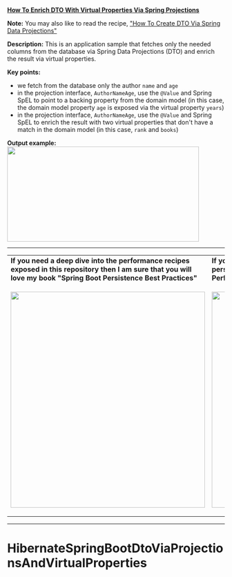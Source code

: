 **[How To Enrich DTO With Virtual Properties Via Spring Projections](https://github.com/AnghelLeonard/Hibernate-SpringBoot/tree/master/HibernateSpringBootDtoViaProjectionsAndVirtualProperties)**

**Note:** You may also like to read the recipe, ["How To Create DTO Via Spring Data Projections"](https://github.com/AnghelLeonard/Hibernate-SpringBoot/tree/master/HibernateSpringBootDtoViaProjections)

**Description:** This is an application sample that fetches only the needed columns from the database via Spring Data Projections (DTO) and enrich the result via virtual properties.

**Key points:**
- we fetch from the database only the author `name` and `age`
- in the projection interface, `AuthorNameAge`, use the `@Value` and Spring SpEL to point to a backing property from the domain model (in this case, the domain model property `age` is exposed via the virtual property `years`)
- in the projection interface, `AuthorNameAge`, use the `@Value` and Spring SpEL to enrich the result with two virtual properties that don't have a match in the domain model (in this case, `rank` and `books`)

**Output example:**\
<a href="#"><img src="https://github.com/AnghelLeonard/Hibernate-SpringBoot/blob/master/HibernateSpringBootDtoViaProjectionsAndVirtualProperties/dto%20spring%20projection%20and%20virtual%20properties.png" align="center" height="220" width="444" ></a>

-----------------------------------------------------------------------------------------------------------------------    
<table>
     <tr><td><b>If you need a deep dive into the performance recipes exposed in this repository then I am sure that you will love my book "Spring Boot Persistence Best Practices"</b></td><td><b>If you need a hand of tips and illustrations of 100+ Java persistence performance issues then "Java Persistence Performance Illustrated Guide" is for you.</b></td></tr>
     <tr><td>
<a href="https://www.apress.com/us/book/9781484256251"><p align="left"><img src="https://github.com/AnghelLeonard/Hibernate-SpringBoot/blob/master/Spring%20Boot%20Persistence%20Best%20Practices.jpg" height="500" width="450"/></p></a>
</td><td>
<a href="https://leanpub.com/java-persistence-performance-illustrated-guide"><p align="right"><img src="https://github.com/AnghelLeonard/Hibernate-SpringBoot/blob/master/Java%20Persistence%20Performance%20Illustrated%20Guide.jpg" height="500" width="450"/></p></a>
</td></tr></table>

-----------------------------------------------------------------------------------------------------------------------    

# HibernateSpringBootDtoViaProjectionsAndVirtualProperties
